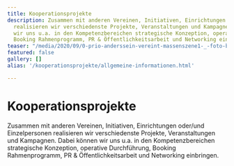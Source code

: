 ```yaml
---
title: Kooperationsprojekte
description: Zusammen mit anderen Vereinen, Initiativen, Einrichtungen oder/und Einzelpersonen
  realisieren wir verschiedenste Projekte, Veranstaltungen und Kampagnen. Dabei können
  wir uns u.a. in den Kompetenzbereichen strategische Konzeption, operative Durchführung,
  Booking Rahmenprogramm, PR & Öffentlichkeitsarbeit und Networking einbringen.
teaser: "/media/2020/09/0-prio-anderssein-vereint-massenszene1-_-foto-by-tom-roeler.jpg"
featured: false
gallery: []
alias: '/kooperationsprojekte/allgemeine-informationen.html'

---
```

# Kooperationsprojekte

Zusammen mit anderen Vereinen, Initiativen, Einrichtungen oder/und Einzelpersonen realisieren wir verschiedenste Projekte, Veranstaltungen und Kampagnen. Dabei können wir uns u.a. in den Kompetenzbereichen strategische Konzeption, operative Durchführung, Booking Rahmenprogramm, PR & Öffentlichkeitsarbeit und Networking einbringen.
